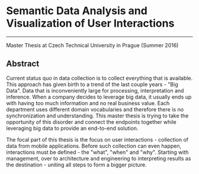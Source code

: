 # Semantic Data Analysis and Visualization of User Interactions
---
Master Thesis at Czech Technical University in Prague (Summer 2016)

## Abstract

Current status quo in data collection is to collect everything that is available. This approach has given birth to a trend of the last couple years - "Big Data". Data that is inconveniently large for processing, interpretation and inference. When a company decides to leverage big data, it usually ends up with having too much information and no real business value. Each department uses different domain vocabularies and therefore there is no synchronization and understanding. This master thesis is trying to take the opportunity of this disorder and connect the endpoints together while leveraging big data to provide an end-to-end solution.

The focal part of this thesis is the focus on user interactions - collection of data from mobile applications. Before such collection can even happen, interactions must be defined - the "what", "when" and "why". Starting with management, over to architecture and engineering to interpreting results as the destination - uniting all steps to form a bigger picture.